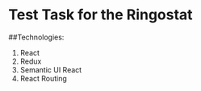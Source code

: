 # Test Task for the Ringostat

##Technologies:

1. React
2. Redux
3. Semantic UI React
4. React Routing 
